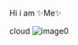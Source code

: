Hi i am ✨Me✨

<!---
Nonaxce/Nonaxce is a ✨ special ✨ repository because its `README.md` (this file) appears on your GitHub profile.
You can click the Preview link to take a look at your changes.
--->
cloud
![image0](https://github.com/user-attachments/assets/47112242-6c09-49ca-b3f8-fc13c2a0d1e7)
